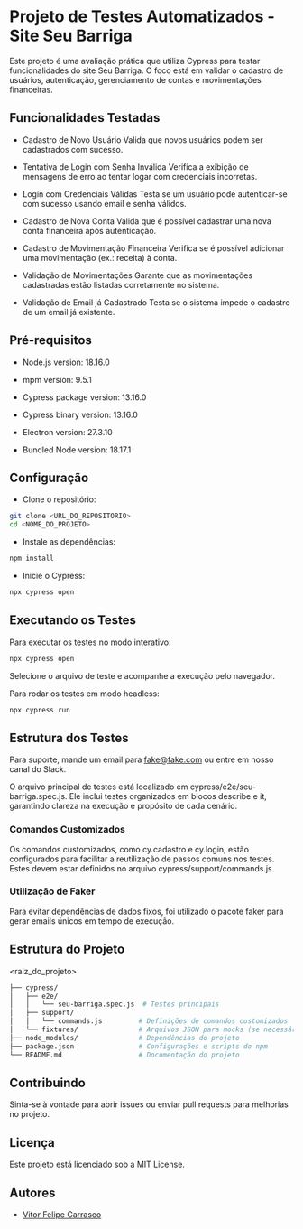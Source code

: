 
# Projeto de Testes Automatizados - Site Seu Barriga

Este projeto é uma avaliação prática que utiliza Cypress para testar funcionalidades do site Seu Barriga. O foco está em validar o cadastro de usuários, autenticação, gerenciamento de contas e movimentações financeiras.
## Funcionalidades Testadas

- Cadastro de Novo Usuário
Valida que novos usuários podem ser cadastrados com sucesso.

- Tentativa de Login com Senha Inválida
Verifica a exibição de mensagens de erro ao tentar logar com credenciais incorretas.

- Login com Credenciais Válidas
Testa se um usuário pode autenticar-se com sucesso usando email e senha válidos.

- Cadastro de Nova Conta
Valida que é possível cadastrar uma nova conta financeira após autenticação.

- Cadastro de Movimentação Financeira
Verifica se é possível adicionar uma movimentação (ex.: receita) à conta.

- Validação de Movimentações
Garante que as movimentações cadastradas estão listadas corretamente no sistema.

- Validação de Email já Cadastrado
Testa se o sistema impede o cadastro de um email já existente.




## Pré-requisitos

- Node.js version: 18.16.0

- mpm version: 9.5.1

- Cypress package version: 13.16.0

- Cypress binary version: 13.16.0

- Electron version: 27.3.10

- Bundled Node version: 18.17.1



## Configuração

- Clone o repositório:
```bash
git clone <URL_DO_REPOSITORIO>
cd <NOME_DO_PROJETO>
```

- Instale as dependências:
```bash
npm install
```

- Inicie o Cypress:
```bash
npx cypress open
```

## Executando os Testes

Para executar os testes no modo interativo:
```bash
npx cypress open
```
Selecione o arquivo de teste e acompanhe a execução pelo navegador.

Para rodar os testes em modo headless:
```bash
npx cypress run
```

## Estrutura dos Testes

Para suporte, mande um email para fake@fake.com ou entre em nosso canal do Slack.

O arquivo principal de testes está localizado em cypress/e2e/seu-barriga.spec.js. Ele inclui testes organizados em blocos describe e it, garantindo clareza na execução e propósito de cada cenário.

### Comandos Customizados
Os comandos customizados, como cy.cadastro e cy.login, estão configurados para facilitar a reutilização de passos comuns nos testes. Estes devem estar definidos no arquivo cypress/support/commands.js.

### Utilização de Faker
Para evitar dependências de dados fixos, foi utilizado o pacote faker para gerar emails únicos em tempo de execução.

## Estrutura do Projeto

<raiz_do_projeto>
```bash
├── cypress/
│   ├── e2e/
│   │   └── seu-barriga.spec.js  # Testes principais
│   ├── support/
│   │   └── commands.js         # Definições de comandos customizados
│   └── fixtures/               # Arquivos JSON para mocks (se necessário)
├── node_modules/               # Dependências do projeto
├── package.json                # Configurações e scripts do npm
└── README.md                   # Documentação do projeto
```

## Contribuindo

Sinta-se à vontade para abrir issues ou enviar pull requests para melhorias no projeto.


## Licença

Este projeto está licenciado sob a MIT License.

## Autores

- [Vitor Felipe Carrasco ](https://github.com/vfcarrasco/seubarriga)


